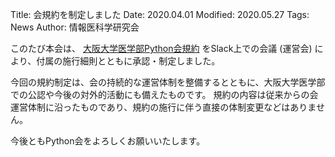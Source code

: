 Title: 会規約を制定しました
Date: 2020.04.01
Modified: 2020.05.27
Tags: News
Author: 情報医科学研究会

このたび本会は、
[大阪大学医学部Python会規約]({filename}/pages/constitution.md)
をSlack上での会議 (運営会) により、付属の施行細則とともに承認・制定しました。

今回の規約制定は、会の持続的な運営体制を整備するとともに、大阪大学医学部での公認や今後の対外的活動にも備えたものです。
規約の内容は従来からの会運営体制に沿ったものであり、規約の施行に伴う直接の体制変更などはありません。

今後ともPython会をよろしくお願いいたします。
